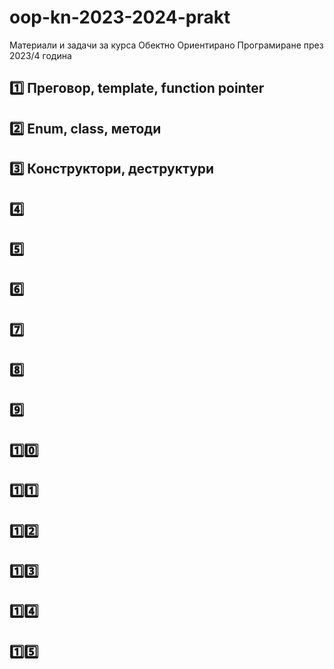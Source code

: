 # oop-kn-2023-2024-prakt
Материали и задачи за курса Обектно Ориентирано Програмиране през 2023/4 година

## [1️⃣](week_01/) Преговор, template, function pointer
## [2️⃣](week_02/) Enum, class, методи
## [3️⃣](week_03/) Конструктори, деструктури
## [4️⃣](week_04/)
## [5️⃣](week_05/)
## [6️⃣](week_06/)
## [7️⃣](week_07/)
## [8️⃣](week_08/)
## [9️⃣](week_09/)
## [1️⃣0️⃣](week_10/)
## [1️⃣1️⃣](week_11/)
## [1️⃣2️⃣](week_12/)
## [1️⃣3️⃣](week_13/)
## [1️⃣4️⃣](week_14/)
## [1️⃣5️⃣](week_15/)
